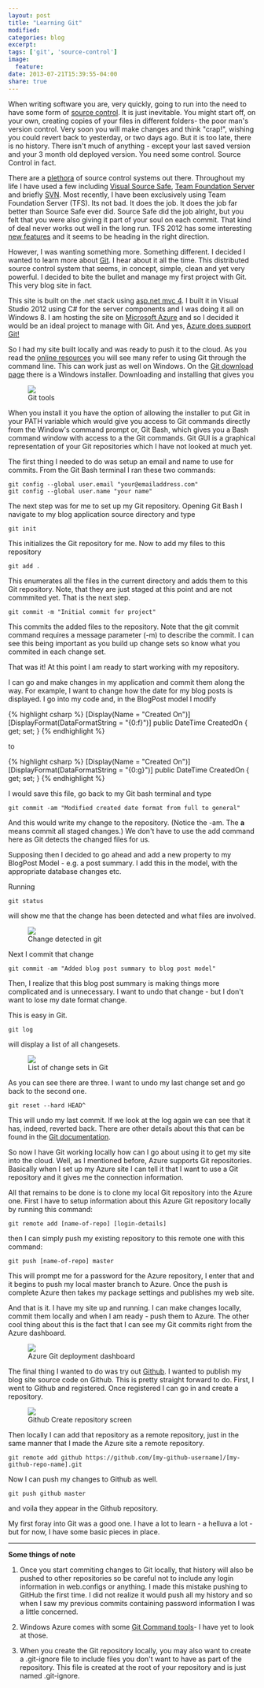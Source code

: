 ```yaml
---
layout: post
title: "Learning Git"
modified:
categories: blog
excerpt:
tags: ['git', 'source-control']
image:
  feature:
date: 2013-07-21T15:39:55-04:00
share: true
---
```


When writing software you are, very quickly, going to run into the need to have some form of [source control](http://en.wikipedia.org/wiki/Revision_control). It is just inevitable. You might start off, on your own, creating copies of your files in different folders- the poor man's version control. Very soon you will make changes and think "crap!", wishing you could revert back to yesterday, or two days ago. But it is too late, there is no history. There isn't much of anything - except your last saved version and your 3 month old deployed version. You need some control. Source Control in fact.

There are a [plethora](http://en.wikipedia.org/wiki/Comparison_of_revision_control_software) of source control systems out there. Throughout my life I have used a few including [Visual Source Safe](http://msdn.microsoft.com/en-us/library/3h0544kx(VS.80).aspx), [Team Foundation Server](http://msdn.microsoft.com/en-us/vstudio/ff637362.aspx) and briefly [SVN](http://subversion.tigris.org/). Most recently, I have been exclusively using Team Foundation Server (TFS). Its not bad. It does the job. It does the job far better than Source Safe ever did. Source Safe did the job alright, but you felt that you were also giving it part of your soul on each commit. That kind of deal never works out well in the long run. TFS 2012 has some interesting [new features](http://www.devproconnections.com/article/visual-studio-2011/tfs-2012-143104) and it seems to be heading in the right direction.

However, I was wanting something more. Something different. I decided I wanted to learn more about [Git](http://git-scm.com/). I hear about it all the time. This distributed source control system that seems, in concept, simple, clean and yet very powerful. I decided to bite the bullet and manage my first project with Git. This very blog site in fact. 

This site is built on the .net stack using [asp.net mvc 4](http://www.asp.net/mvc/mvc4). I built it in Visual Studio 2012 using C# for the server components and I was doing it all on Windows 8. I am hosting the site on [Microsoft Azure](http://www.azure.com/) and so I decided it would be an ideal project to manage with Git. And yes, [Azure does support Git!](https://azure.microsoft.com/en-us/documentation/articles/web-sites-deploy/)

So I had my site built locally and was ready to push it to the cloud. As you read the [online resources](http://gitref.org/) you will see many refer to using Git through the command line. This can work just as well on Windows. On the [Git download page](http://git-scm.com/download) there is a Windows installer. Downloading and installing that gives you 

<figure>
	<a href="http://farm9.staticflickr.com/8232/8373358333_cefc79e4c9.jpg"><img src="http://farm9.staticflickr.com/8232/8373358333_cefc79e4c9.jpg"></a>
	<figcaption>Git tools</figcaption>
</figure>


When you install it you have the option of allowing the installer to put Git in your PATH variable which would give you access to Git commands directly from the Window's command prompt or, Git Bash, which gives you a Bash command window with access to a the Git commands. Git GUI is a graphical representation of your Git repositories which I have not looked at much yet.

The first thing I needed to do was setup an email and name to use for commits. From the Git Bash terminal I ran these two commands:

    git config --global user.email "your@emailaddress.com"
    git config --global user.name "your name"

The next step was for me to set up my Git repository. Opening Git Bash I navigate to my blog application source directory and type

    git init

This initializes the Git repository for me. Now to add my files to this repository

    git add .

This enumerates all the files in the current directory and adds them to this Git repository. Note, that they are just staged at this point and are not commmited yet. That is the next step.

    git commit -m "Initial commit for project"

This commits the added files to the repository. Note that the git commit command requires a message parameter (-m) to describe the commit. I can see this being important as you build up change sets so know what you commited in each change set.

That was it! At this point I am ready to start working with my repository.

I can go and make changes in my application and commit them along the way. For example, I want to change how the date for my blog posts is displayed. I go into my code and, in the BlogPost model I modify

{% highlight csharp %}
[Display(Name = "Created On")]
[DisplayFormat(DataFormatString = "{0:f}")]
public DateTime CreatedOn { get; set; }
{% endhighlight %}

to

{% highlight csharp %}
[Display(Name = "Created On")]
[DisplayFormat(DataFormatString = "{0:g}")]
public DateTime CreatedOn { get; set; }
{% endhighlight %}

I would save this file, go back to my Git bash terminal and type
    
    git commit -am "Modified created date format from full to general"

And this would write my change to the repository. (Notice the -am. The **a** means commit all staged changes.) We don't have to use the add command here as Git detects the changed files for us.

Supposing then I decided to go ahead and add a new property to my BlogPost Model - e.g. a post summary. I add this in the model, with the appropriate database changes etc.

Running

    git status

will show me that the change has been detected and what files are involved.

<figure>
	<a href="http://farm9.staticflickr.com/8499/8373358353_55fdac8412.jpg"><img src="http://farm9.staticflickr.com/8499/8373358353_55fdac8412.jpg"></a>
	<figcaption>Change detected in git</figcaption>
</figure>

Next I commit that change

    git commit -am "Added blog post summary to blog post model"

Then, I realize that this blog post summary is making things more complicated and is unnecessary. I want to undo that change - but I don't want to lose my date format change. 

This is easy in Git. 

    git log

will display a list of all changesets. 

<figure>
	<a href="http://farm9.staticflickr.com/8071/8374431552_4a7b65dbc9.jpg"><img src="http://farm9.staticflickr.com/8071/8374431552_4a7b65dbc9.jpg"></a>
	<figcaption>List of change sets in Git</figcaption>
</figure>

As you can see there are three. I want to undo my last change set and go back to the second one.

    git reset --hard HEAD^

This will undo my last commit. If we look at the log again we can see that it has, indeed, reverted back. There are other details about this that can be found in the [Git documentation](http://git-scm.com/2011/07/11/reset.html).

So now I have Git working locally how can I go about using it to get my site into the cloud. Well, as I mentioned before, Azure supports Git repositories. Basically when I set up my Azure site I can tell it that I want to use a Git repository and it gives me the connection information.

All that remains to be done is to clone my local Git repository into the Azure one. First I have to setup information about this Azure Git repository locally by running this command:

    git remote add [name-of-repo] [login-details]

then I can simply push my existing repository to this remote one with this command:

    git push [name-of-repo] master

This will prompt me for a password for the Azure repository, I enter that and it begins to push my local master branch to Azure. Once the push is complete Azure then takes my package settings and publishes my web site.

And that is it. I have my site up and running. I can make changes locally, commit them locally and when I am ready - push them to Azure. The other cool thing about this is the fact that I can see my Git commits right from the Azure dashboard.

<figure>
	<a href="http://farm9.staticflickr.com/8193/8374475914_bd12820a3a.jpg"><img src="http://farm9.staticflickr.com/8193/8374475914_bd12820a3a.jpg"></a>
	<figcaption>Azure Git deployment dashboard</figcaption>
</figure>

The final thing I wanted to do was try out [Github](http://www.github.com). I wanted to publish my blog site source code on Github. This is pretty straight forward to do. First, I went to Github and registered. Once registered I can go in and create a repository. 

<figure>
	<a href="http://farm9.staticflickr.com/8220/8373358317_e2dba8390f.jpg"><img src="http://farm9.staticflickr.com/8220/8373358317_e2dba8390f.jpg"></a>
	<figcaption>Github Create repository screen</figcaption>
</figure>


Then locally I can add that repository as a remote repository, just in the same manner that I made the Azure site a remote repository.

    git remote add github https://github.com/[my-github-username]/[my-github-repo-name].git

Now I can push my changes to Github as well.

    git push github master

and voila they appear in the Github repository.

My first foray into Git was a good one. I have a lot to learn - a helluva a lot - but for now, I have some basic pieces in place.

----------

**Some things of note**

1. Once you start commiting changes to Git locally, that history will also be pushed to other repositories so be careful not to include any login information in web.configs or anything. I made this mistake pushing to GitHub the first time. I did not realize it would push all my history and so when I saw my previous commits containing password information I was a little concerned.

2. Windows Azure comes with some [Git Command tools](http://www.windowsazure.com/en-us/develop/nodejs/how-to-guides/command-line-tools/)- I have yet to look at those. 

3. When you create the Git repository locally, you may also want to create a .git-ignore file to include files you don't want to have as part of the repository. This file is created at the root of your repository and is just named .git-ignore.

